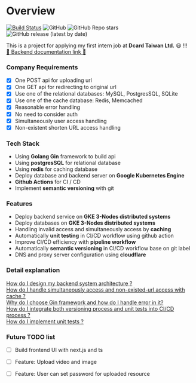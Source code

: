 # Overview
[![Build Status](https://github.com/SwarzChen/shorturl-maker/workflows/Run%20Tests/badge.svg?branch=main)](https://github.com/SwarzChen/shorturl-maker/actions?query=branch%3Amain)
![GitHub](https://img.shields.io/github/license/SwarzChen/shorturl-maker)
![GitHub Repo stars](https://img.shields.io/github/stars/SwarzChen/shorturl-maker)
![GitHub release (latest by date)](https://img.shields.io/github/v/release/SwarzChen/shorturl-maker)  

This is a project for applying my first intern job at **Dcard Taiwan Ltd.** 😃 !!!  
[🔗 Backend documentation link 🔗](https://documenter.getpostman.com/view/12176709/UVypycK7)

### Company Requirements

- [x] One POST api for uploading url 
- [x] One GET api for redirecting to original url
- [x] Use one of the relational databases: MySQL, PostgresSQL, SQLite
- [x] Use one of the cache database: Redis, Memcached
- [x] Reasonable error handling
- [x] No need to consider auth
- [x] Simultaneously user access handling
- [x] Non-existent shorten URL access handling

### Tech Stack
* Using **Golang Gin** framework to build api
* Using **postgresSQL** for relational database
* Using **redis** for caching database
* Deploy database and backend server on **Google Kubernetes Engine**
* **Github Actions** for CI / CD
* Implement **semantic versioning** with git

### Features
* Deploy backend service on **GKE 3-Nodes distributed systems**
* Deploy databases on **GKE 3-Nodes distributed systems**
* Handling invalid access and simultaneously access by **caching**
* Automatically **unit testing** in CI/CD workflow using github action
* Improve CI/CD efficiency with **pipeline workflow**
* Automatically **semantic versioning** in CI/CD workflow base on git label
* DNS and proxy server configuration using **cloudflare**

### Detail explanation
[How do I design my backend system architecture ?](https://medium.com/@aaaa102234/crazy-go-day-k8s-system-design-for-go-gin-redis-postgresql-957c74b4b25)  
[How do I handle simultaneously access and non-existed-url access with cache ?](https://medium.com/@aaaa102234/crazy-go-day-access-caching-go-gin-redis-58d0446e9a3a)  
[Why do I choose Gin framework and how do I handle error in it?](https://medium.com/@aaaa102234/crazy-go-day-why-using-gin-for-golang-backend-9ca48ec5d855)  
[How do I integrate both versioning process and unit tests into CI/CD process ?](https://medium.com/@aaaa102234/crazy-go-day-integrate-semantic-versioning-and-unit-tests-into-ci-cd-workflow-827d07495ca)  
[How do I implement unit tests ?](https://medium.com/@aaaa102234/crazy-go-day-simple-golang-unit-test-implementation-73518086496e)

### Future TODO list
- [ ] Build frontend UI with next.js and ts
- [ ] Feature: Upload video and image
- [ ] Feature: User can set password for uploaded resource


